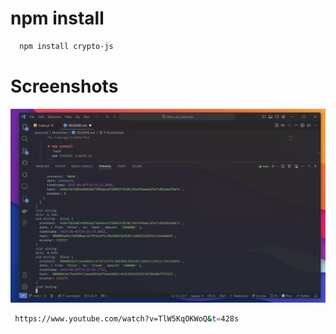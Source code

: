 # npm install

```bash
  npm install crypto-js
```

# Screenshots
<kbd><img src="./screenshots/image.png" /></kdb>

```bash
 https://www.youtube.com/watch?v=TlW5KqOKWoQ&t=428s
```
